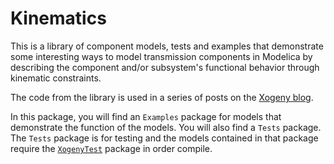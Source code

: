 Kinematics
==========

This is a library of component models, tests and examples that
demonstrate some interesting ways to model transmission components in
Modelica by describing the component and/or subsystem's functional
behavior through kinematic constraints.

The code from the library is used in a series of posts on the [Xogeny
blog](http://blog.xogeny.com).

In this package, you will find an `Examples` package for models that
demonstrate the function of the models.  You will also find a `Tests`
package.  The `Tests` package is for testing and the models contained
in that package require the
[`XogenyTest`](https://github.com/xogeny/XogenyTest) package in order
compile.
